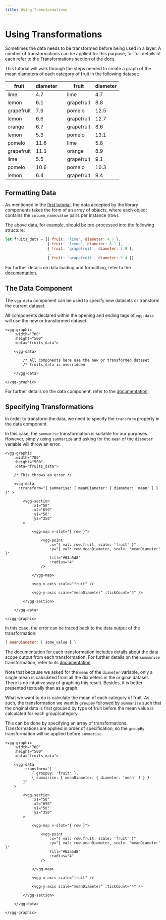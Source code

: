 ```yaml
---
title: Using Transformations
---
```


# Using Transformations

Sometimes the data needs to be transformed before being used in a layer. A number of transformations can be applied for this purpose, for full details of each refer to the Transformations section of the docs.

This tutorial will walk through the steps needed to create a graph of the mean diameters of each category of fruit in the following dataset:


fruit     | diameter | |fruit     | diameter |
----------|----------|-|----------|----------|
 lime     | 4.7      | | lime     | 4.7      |                            
 lemon    | 6.1      | |grapefruit| 8.8      |
grapefruit| 7.9      | | pomelo   | 12.5     |
 lemon    | 6.6      | |grapefruit| 12.7     |
 orange   | 6.7      | |grapefruit| 8.6      |
 lemon    | 5.3      | | pomelo   | 13.1     |
 pomelo   | 11.6     | | lime     | 5.8      |
grapefruit| 11.1     | | orange   | 8.9      |
 lime     | 5.5      | |grapefruit| 9.1      |
 pomelo   | 10.6     | | pomelo   | 10.3     |
 lemon    | 6.4      | |grapefruit| 9.4      |

## Formatting Data

As mentioned in the [first tutorial](./basic.md), the data accepted by the library components takes the form of an array of objects, where each object contains the `column_name`:`value` pairs per instance (row).

The above data, for example, should be pre-processed into the following structure:

```js
let fruits_data = [{ fruit: 'lime', diameter: 4.7 },
	 			   { fruit: 'lemon', diameter: 6.1 },
	 			   { fruit: 'grapefruit', diameter: 7.9 },
	 			   ...
	 			   { fruit: 'grapefruit', diameter: 9.4 }]
```

For further details on data loading and formatting, refer to the [documentation](../concepts/data-loading.md).

## The Data Component

The `vgg-data` component can be used to specify new datasets or transform the current dataset.

All components declared within the opening and ending tags of `vgg-data` will use the new or transformed dataset.

```html{6-11}
<vgg-graphic
	:width="700"
	:height="500"
	:data="fruits_data">

	<vgg-data>

		/* All components here use the new or transformed dataset
		/* fruits_data is overridden

	</vgg-data>

</vgg-graphic>
```

For further details on the data component, refer to the [documentation](../core/data.md).

## Specifying Transformations

In order to transform the data, we need to specify the `transform` property in the data component.

In this case, the `summarise` transformation is suitable for our purposes. However, simply using `summarize` and asking for the `mean` of the `diameter` variable will throw an error.

```html{6-9}
<vgg-graphic
	:width="700"
	:height="500"
	:data="fruits_data">

	/* This throws an error */

	<vgg-data
      :transform="{ summarise: { meanDiameter: { diameter: 'mean' } } }" >

    	<vgg-section
	        :x1="50"
	        :x2="650"
	        :y1="50"
	        :y2="350"
	    >

	        <vgg-map v-slot="{ row }">

				<vgg-point
					:x="{ val: row.fruit, scale: 'fruit' }"
					:y="{ val: row.meanDiameter, scale: 'meanDiameter' }"
					fill="#63a5d8"
					:radius="4"
				/>

	        </vgg-map>

	        <vgg-x-axis scale="fruit" />

	        <vgg-y-axis scale="meanDiameter" :tickCount="4" />

	    </vgg-section>

	</vgg-data>

</vgg-graphic>
```

In this case, the error can be traced back to the data output of the transformation:

```js
{ meanDiameter: [ some_value ] }
```

The documentation for each transformation includes details about the data scope output from each transformation. For further details on the `summarise` transformation, refer to its [documentation](../transform/summarise.md).

Note that because we asked for the `mean` of the `diameter` variable, only a single mean is calculated from all the diameters in the original dataset. There is no intuitive way of graphing this result. Besides, it is better presented textually than as a graph.

What we want to do is calculate the mean of each category of fruit. As such, the transformation we want is `groupBy` followed by `summarise` such that the original data is first grouped by type of fruit before the mean value is calculated for each group/category.

This can be done by specifying an array of transformations. Transformations are applied in order of specification, so the `groupBy` transformation will be applied before `summarise`.

```html{6-11}
<vgg-graphic
	:width="700"
	:height="500"
	:data="fruits_data">

	<vgg-data
		:transform="[
			{ groupBy: 'fruit' },
			{ summarise: { meanDiameter: { diameter: 'mean' } } }
		]"
    >

    	<vgg-section
	        :x1="50"
	        :x2="650"
	        :y1="50"
	        :y2="350"
	    >

	        <vgg-map v-slot="{ row }">

				<vgg-point
					:x="{ val: row.fruit, scale: 'fruit' }"
					:y="{ val: row.meanDiameter, scale: 'meanDiameter' }"
					fill="#63a5d8"
					:radius="4"
				/>

	        </vgg-map>

	        <vgg-x-axis scale="fruit" />

	        <vgg-y-axis scale="meanDiameter" :tickCount="4" />

	    </vgg-section>

	</vgg-data>

</vgg-graphic>
```

<TutorialTransformation />